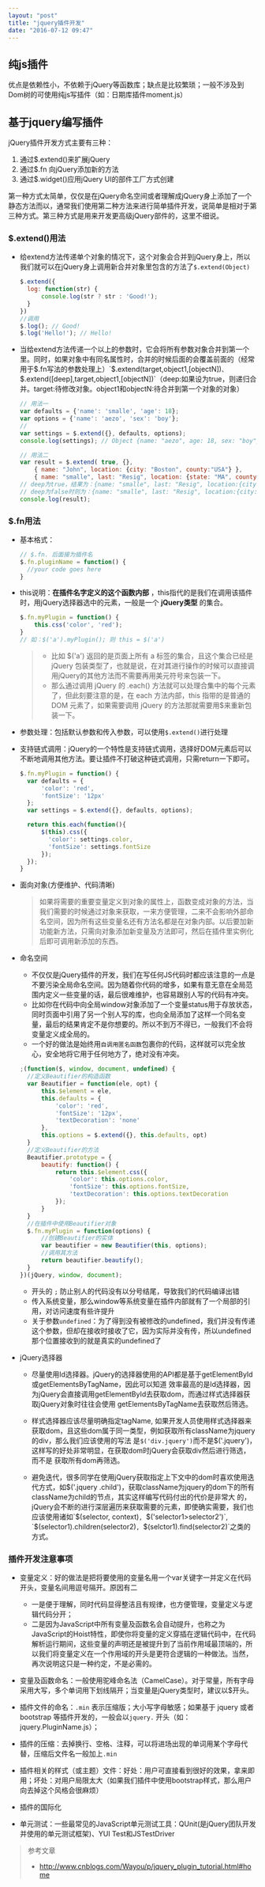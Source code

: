 ```yaml
---
layout: "post"
title: "jquery插件开发"
date: "2016-07-12 09:47"
---
```


## 纯js插件

优点是依赖性小，不依赖于jQuery等函数库；缺点是比较繁琐；一般不涉及到Dom树的可使用纯js写插件（如：日期库插件moment.js）

## 基于jquery编写插件

jQuery插件开发方式主要有三种：

1. 通过$.extend()来扩展jQuery
2. 通过$.fn 向jQuery添加新的方法
3. 通过$.widget()应用jQuery UI的部件工厂方式创建

第一种方式太简单，仅仅是在jQuery命名空间或者理解成jQuery身上添加了一个静态方法而以，通常我们使用第二种方法来进行简单插件开发，说简单是相对于第三种方式。第三种方式是用来开发更高级jQuery部件的，这里不细说。

### $.extend()用法

- 给extend方法传递单个对象的情况下，这个对象会合并到jQuery身上，所以我们就可以在jQuery身上调用新合并对象里包含的方法了`$.extend(Object)`

    ```js
    $.extend({
      log: function(str) {
          console.log(str ? str : 'Good!');
      }
    })
    //调用
    $.log(); // Good!
    $.log('Hello!'); // Hello!
    ```

- 当给extend方法传递一个以上的参数时，它会将所有参数对象合并到第一个里。同时，如果对象中有同名属性时，合并的时候后面的会覆盖前面的（经常用于$.fn写法的参数处理上）`$.extend(target,object1,[objectN])`、`$.extend([deep],target,object1,[objectN])`（deep:如果设为true，则递归合并。target:待修改对象。object1和objectN:待合并到第一个对象的对象）

    ```js
    // 用法一
    var defaults = {'name': 'smalle', 'age': 18};
    var options = {'name': 'aezo', 'sex': 'boy'};
    //
    var settings = $.extend({}, defaults, options);
    console.log(settings); // Object {name: "aezo", age: 18, sex: "boy"}

    // 用法二
    var result = $.extend( true, {},
        { name: "John", location: {city: "Boston", county:"USA"} },
        { name: "smalle", last: "Resig", location: {state: "MA", county:"China"} } );
    // deep为true，结果为：{name: "smalle", last: "Resig", location:{city:"Boston", state:"MA", county:"China"}} // name覆盖了，但是county没有覆盖
    // deep为false时则为：{name: "smalle", last: "Resig", location:{city:"Boston", county:"China"}} // state未拷贝
    console.log(result);
    ```

### $.fn用法

- 基本格式：

    ```js
    // $.fn. 后面接为插件名
    $.fn.pluginName = function() {
      //your code goes here
    }
    ```

- this说明：**在插件名字定义的这个函数内部** ，this指代的是我们在调用该插件时，用jQuery选择器选中的元素，一般是一个 **jQuery类型** 的集合。

    ```js
    $.fn.myPlugin = function() {
        this.css('color', 'red');
    }
    // 如：$('a').myPlugin(); 则 this = $('a')
    ```

    > - 比如 $('a') 返回的是页面上所有 a 标签的集合，且这个集合已经是 jQuery 包装类型了，也就是说，在对其进行操作的时候可以直接调用jQuery的其他方法而不需要再用美元符号来包装一下。
    > - 那么通过调用 jQuery 的 .each() 方法就可以处理合集中的每个元素了，但此刻要注意的是，在 each 方法内部，this 指带的是普通的 DOM 元素了，如果需要调用 jQuery 的方法那就需要用$来重新包装一下。

- 参数处理：包括默认参数和传入参数，可以使用`$.extend()`进行处理

- 支持链式调用：jQuery的一个特性是支持链式调用，选择好DOM元素后可以不断地调用其他方法。要让插件不打破这种链式调用，只需return一下即可。

    ```js
    $.fn.myPlugin = function() {
      var defaults = {
          'color': 'red',
          'fontSize': '12px'
      };
      var settings = $.extend({}, defaults, options);

      return this.each(function(){
          $(this).css({
            'color': settings.color,
            'fontSize': settings.fontSize
          });
      });
    }
    ```

- 面向对象(方便维护、代码清晰)

    > 如果将需要的重要变量定义到对象的属性上，函数变成对象的方法，当我们需要的时候通过对象来获取，一来方便管理，二来不会影响外部命名空间，因为所有这些变量名还有方法名都是在对象内部。以后要加新功能新方法，只需向对象添加新变量及方法即可，然后在插件里实例化后即可调用新添加的东西。

- 命名空间
    - 不仅仅是jQuery插件的开发，我们在写任何JS代码时都应该注意的一点是不要污染全局命名空间。因为随着你代码的增多，如果有意无意在全局范围内定义一些变量的话，最后很难维护，也容易跟别人写的代码有冲突。
    - 比如你在代码中向全局window对象添加了一个变量status用于存放状态，同时页面中引用了另一个别人写的库，也向全局添加了这样一个同名变量，最后的结果肯定不是你想要的。所以不到万不得已，一般我们不会将变量定义成全局的。
    - 一个好的做法是始终用`自调用匿名函数`包裹你的代码，这样就可以完全放心，安全地将它用于任何地方了，绝对没有冲突。

    ```js
    ;(function($, window, document, undefined) {
      //定义Beautifier的构造函数
      var Beautifier = function(ele, opt) {
          this.$element = ele,
          this.defaults = {
              'color': 'red',
              'fontSize': '12px',
              'textDecoration': 'none'
          },
          this.options = $.extend({}, this.defaults, opt)
      }
      //定义Beautifier的方法
      Beautifier.prototype = {
          beautify: function() {
              return this.$element.css({
                  'color': this.options.color,
                  'fontSize': this.options.fontSize,
                  'textDecoration': this.options.textDecoration
              });
          }
      }
      //在插件中使用Beautifier对象
      $.fn.myPlugin = function(options) {
          //创建Beautifier的实体
          var beautifier = new Beautifier(this, options);
          //调用其方法
          return beautifier.beautify();
      }
    })(jQuery, window, document);
    ```

    - 开头的 `;` 防止别人的代码没有以分号结尾，导致我们的代码编译出错
    - 传入系统变量，那么window等系统变量在插件内部就有了一个局部的引用，对访问速度有些许提升
    - 关于参数`undefined`：为了得到没有被修改的undefined，我们并没有传递这个参数，但却在接收时接收了它，因为实际并没有传，所以undefined那个位置接收到的就是真实的undefined了

- jQuery选择器

    - 尽量使用Id选择器。jQuery的选择器使用的API都是基于getElementById或getElementsByTagName，因此可以知道 效率最高的是Id选择器，因为jQuery会直接调用getElementById去获取dom，而通过样式选择器获取jQuery对象时往往会使用 getElementsByTagName去获取然后筛选。

    - 样式选择器应该尽量明确指定tagName, 如果开发人员使用样式选择器来获取dom，且这些dom属于同一类型，例如获取所有className为jquery的div，那么我们应该使用的写法 是`$('div.jquery')`而不是$('.jquery')，这样写的好处非常明显，在获取dom时jQuery会获取div然后进行筛选，而不是 获取所有dom再筛选。

    - 避免迭代，很多同学在使用jQuery获取指定上下文中的dom时喜欢使用迭代方式，如$('.jquery .child')，获取className为jquery的dom下的所有className为child的节点，其实这样编写代码付出的代价是非常大 的，jQuery会不断的进行深层遍历来获取需要的元素，即使确实需要，我们也应该使用诸如`$(selector, context)`, `$('selector1>selector2')`, `$(selector1).children(selector2)`, `$(selctor1).find(selector2)`之类的方式。

### 插件开发注意事项

- 变量定义：好的做法是把将要使用的变量名用一个var关键字一并定义在代码开头，变量名间用逗号隔开。原因有二
    - 一是便于理解，同时代码显得整洁且有规律，也方便管理，变量定义与逻辑代码分开；
    - 二是因为JavaScript中所有变量及函数名会自动提升，也称之为JavaScript的Hoist特性，即使你将变量的定义穿插在逻辑代码中，在代码解析运行期间，这些变量的声明还是被提升到了当前作用域最顶端的，所以我们将变量定义在一个作用域的开头是更符合逻辑的一种做法。当然，再次说明这只是一种约定，不是必需的。

- 变量及函数命名：一般使用驼峰命名法（CamelCase）。对于常量，所有字母采用大写，多个单词用下划线隔开；当变量是jQuery类型时，建议以$开头。

- 插件文件的命名：`.min` 表示压缩版；大小写字母敏感；如果基于 jquery 或者 bootstrap 等插件开发的，一般会以`jquery.` 开头（如：jquery.PluginName.js）；

- 插件的压缩：去掉换行、空格、注释，可以将进场出现的单词用某个字母代替，压缩后文件名一般加上`.min`

- 插件相关的样式（或主题）文件：好处：用户可直接看到很好的效果，拿来即用；坏处：对用户局限太大（如果我们插件中使用bootstrap样式，那么用户向去掉这个风格会很麻烦）

- 插件的国际化

- 单元测试：一些最常见的JavaScript单元测试工具：QUnit(是jQuery团队开发并使用的单元测试框架)、YUI Test和JSTestDriver



> 参考文章
>
> - http://www.cnblogs.com/Wayou/p/jquery_plugin_tutorial.html#home
